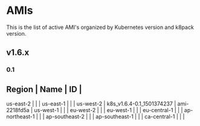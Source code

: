 # AMIs

This is the list of active AMI's organized by Kubernetes version and k8pack version.

## v1.6.x

### 0.1

 Region         | Name                        | ID           |
--------------------------------------------------------------
 us-east-2      |                             |              |
 us-east-1      |                             |              |
 us-west-2      | k8s\_v1.6.4-0.1\_1501374237 | ami-2218fd5a |
 us-west-1      |                             |              |
 eu-west-2      |                             |              |
 eu-west-1      |                             |              |
 eu-central-1   |                             |              |
 ap-northeast-1 |                             |              |
 ap-southeast-2 |                             |              |
 ap-southeast-1 |                             |              |
 ca-central-1   |                             |              |
